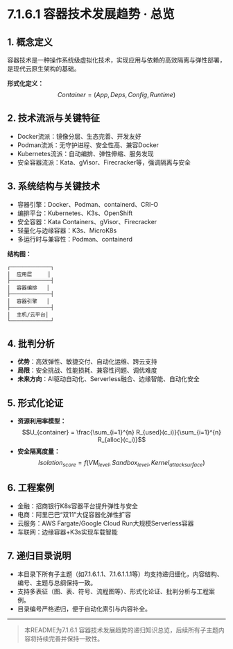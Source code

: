 # 7.1.6.1 容器技术发展趋势 · 总览

## 1. 概念定义

容器技术是一种操作系统级虚拟化技术，实现应用与依赖的高效隔离与弹性部署，是现代云原生架构的基础。

**形式化定义：**
$$Container = (App, Deps, Config, Runtime)$$

## 2. 技术流派与关键特征

- Docker流派：镜像分层、生态完善、开发友好
- Podman流派：无守护进程、安全性高、兼容Docker
- Kubernetes流派：自动编排、弹性伸缩、服务发现
- 安全容器流派：Kata、gVisor、Firecracker等，强调隔离与安全

## 3. 系统结构与关键技术

- 容器引擎：Docker、Podman、containerd、CRI-O
- 编排平台：Kubernetes、K3s、OpenShift
- 安全容器：Kata Containers、gVisor、Firecracker
- 轻量化与边缘容器：K3s、MicroK8s
- 多运行时与兼容性：Podman、containerd

**结构图：**
```text
┌─────────────┐
│  应用层     │
├─────────────┤
│  容器编排   │
├─────────────┤
│  容器引擎   │
├─────────────┤
│  主机/云平台│
└─────────────┘
```

## 4. 批判分析

- **优势**：高效弹性、敏捷交付、自动化运维、跨云支持
- **局限**：安全挑战、性能损耗、兼容性问题、调优难度
- **未来方向**：AI驱动自动化、Serverless融合、边缘智能、自动化安全

## 5. 形式化论证

- **资源利用率模型：**
$$U_{container} = \frac{\sum_{i=1}^{n} R_{used}(c_i)}{\sum_{i=1}^{n} R_{alloc}(c_i)}$$
- **安全隔离度量：**
$$Isolation_{score} = f(VM_{level}, Sandbox_{level}, Kernel_{attack surface})$$

## 6. 工程案例

- 金融：招商银行K8s容器平台提升弹性与安全
- 电商：阿里巴巴“双11”大促容器化弹性扩容
- 云服务：AWS Fargate/Google Cloud Run大规模Serverless容器
- 车联网：边缘容器+K3s实现车载智能

## 7. 递归目录说明

- 本目录下所有子主题（如7.1.6.1.1、7.1.6.1.1.1等）均支持递归细化，内容结构、编号、主题与总纲保持一致。
- 支持多表征（图、表、符号、流程图等）、形式化论证、批判分析与工程案例。
- 目录编号严格递归，便于自动化索引与内容补全。

---
> 本README为7.1.6.1 容器技术发展趋势的递归知识总览，后续所有子主题内容将持续完善并保持一致性。

